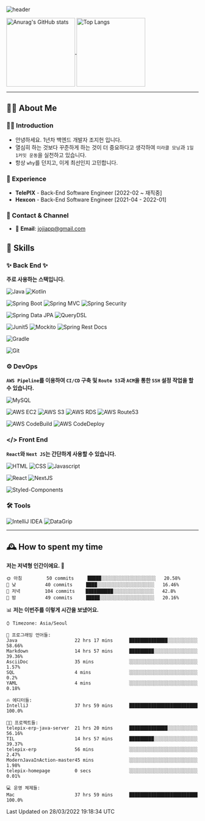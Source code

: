 ![header](https://capsule-render.vercel.app/api?type=transparent&fontColor=6b32af&height=200&text=Java%20Back-End%20Developer&fontSize=60)

<a href="https://github.com/jojiapp/TIL">
  <img height="180" align="center" src="https://github-readme-stats.vercel.app/api?username=jojiapp&show_icons=true&theme=midnight-purple&locale=kr" alt="Anurag's GitHub stats" />
</a>
  <a href="https://github.com/jojiapp/TIL">
  <img height="180" align="center" src="https://github-readme-stats.vercel.app/api/top-langs/?username=jojiapp&theme=midnight-purple&layout=compact&locale=kr" alt="Top Langs" />
</a>

---

## 💁‍♂️ About Me

### 🙇‍♂️ Introduction

- 안녕하세요. 1년차 백엔드 개발자 조지헌 입니다.
- 열심히 하는 것보다 꾸준하게 하는 것이 더 중요하다고 생각하여 `미라클 모닝`과 `1일 1커밋 운동`을 실천하고 있습니다.
- 항상 `why`를 던지고, 이게 최선인지 고민합니다.

### 💼 Experience

- **TelePIX** - Back-End Software Engineer [2022-02 ~ 재직중]
- **Hexcon** - Back-End Software Engineer [2021-04 - 2022-01]

### 🤝 Contact & Channel

- 📧 **Email**: jojiapp@gmail.com

## 🔨 Skills

### ✨ Back End ✨

**주로 사용하는 스택입니다.**

![Java](https://img.shields.io/badge/-Java-007396?logo=java&logoColor=white)
![Kotlin](https://img.shields.io/badge/-Kotlin-7F52FF?logo=kotlin&logoColor=white)

![Spring Boot](https://img.shields.io/badge/-Spring%20Boot-6DB33F?logo=spring%20boot&logoColor=white)
![Spring MVC](https://img.shields.io/badge/-Spring%20MVC-6DB33F)
![Spring Security](https://img.shields.io/badge/-Spring%20Security-6DB33F?logo=spring%20security&logoColor=white)

![Spring Data JPA](https://img.shields.io/badge/-Spring%20Data%20JPA-6DB33F?)
![QueryDSL](https://img.shields.io/badge/-QueryDSL-3E4348)

![Junit5](https://img.shields.io/badge/-Junit5-25A162?logo=junit5&logoColor=white)
![Mockito](https://img.shields.io/badge/-Mockito-25A162?)
![Spring Rest Docs](https://img.shields.io/badge/-Spring%20Rest%20Docs-6DB33F)

![Gradle](https://img.shields.io/badge/-Gradle-02303A?logo=gradle&logoColor=white)

![Git](https://img.shields.io/badge/-Git-F05032?logo=git&logoColor=white)

### ⚙️ DevOps

**`AWS Pipeline`를 이용하여 `CI/CD` 구축 및 `Route 53`과 `ACM`을 통한 `SSH` 설정 작업을 할 수 있습니다.**

![MySQL](https://img.shields.io/badge/-MySQL-4479A1?logo=mysql&logoColor=white)

![AWS EC2](https://img.shields.io/badge/-AWS%20EC2-FF9900)
![AWS S3](https://img.shields.io/badge/-AWS%20S3-569A31?logo=Amazon%20S3&logoColor=white)
![AWS RDS](https://img.shields.io/badge/-AWS%20RDS-4053D6)
![AWS Route53](https://img.shields.io/badge/-AWS%20Route53-FF9900)

![AWS CodeBuild](https://img.shields.io/badge/-AWS%20CoddBuild-6DB33F)
![AWS CodeDeploy](https://img.shields.io/badge/-AWS%20CoddDeploy-6DB33F?&)

### </> Front End

**`React`와 `Next JS`는 간단하게 사용할 수 있습니다.**

![HTML](https://img.shields.io/badge/-HTML-E34F26?logo=html5&logoColor=white)
![CSS](https://img.shields.io/badge/-CSS-1572B6?logo=css3&logoColor=white)
![Javascript](https://img.shields.io/badge/-Javascript-F7DF1E?logo=javascript&logoColor=white)

![React](https://img.shields.io/badge/-React-61DAFB?logo=react&logoColor=white)
![NextJS](https://img.shields.io/badge/-NextJS-000000?logo=next.js&logoColor=white)

![Styled-Components](https://img.shields.io/badge/Styled%20Components-DB7093?logo=styledComponents&logoColor=white)

### 🛠 Tools

![IntelliJ IDEA](https://img.shields.io/badge/-IntelliJ%20IDEA-FF0000?logo=intellij%20idea&logoColor=white)
![DataGrip](https://img.shields.io/badge/-DataGrip-512BD4?logo=datagrip&logoColor=white)

---

## 🕰 How to spent my time
<!--START_SECTION:waka-->
**저는 저녁형 인간이에요. 🦉** 

```text
🌞 아침         50 commits     █████░░░░░░░░░░░░░░░░░░░░   20.58% 
🌆 낮　         40 commits     ████░░░░░░░░░░░░░░░░░░░░░   16.46% 
🌃 저녁         104 commits    ██████████░░░░░░░░░░░░░░░   42.8% 
🌙 밤　         49 commits     █████░░░░░░░░░░░░░░░░░░░░   20.16%

```


📊 **저는 이번주를 이렇게 시간을 보냈어요.** 

```text
⌚︎ Timezone: Asia/Seoul

💬 프로그래밍 언어들: 
Java                     22 hrs 17 mins      ██████████████░░░░░░░░░░░   58.66% 
Markdown                 14 hrs 57 mins      █████████░░░░░░░░░░░░░░░░   39.36% 
AsciiDoc                 35 mins             ░░░░░░░░░░░░░░░░░░░░░░░░░   1.57% 
SQL                      4 mins              ░░░░░░░░░░░░░░░░░░░░░░░░░   0.2% 
YAML                     4 mins              ░░░░░░░░░░░░░░░░░░░░░░░░░   0.18%

🔥 에디터들: 
IntelliJ                 37 hrs 59 mins      █████████████████████████   100.0%

🐱‍💻 프로젝트들: 
telepix-erp-java-server  21 hrs 20 mins      ██████████████░░░░░░░░░░░   56.16% 
TIL                      14 hrs 57 mins      █████████░░░░░░░░░░░░░░░░   39.37% 
telepix-erp              56 mins             ░░░░░░░░░░░░░░░░░░░░░░░░░   2.47% 
ModernJavaInAction-master45 mins             ░░░░░░░░░░░░░░░░░░░░░░░░░   1.98% 
telepix-homepage         0 secs              ░░░░░░░░░░░░░░░░░░░░░░░░░   0.01%

💻 운영 체제들: 
Mac                      37 hrs 59 mins      █████████████████████████   100.0%

```


 Last Updated on 28/03/2022 19:18:34 UTC
<!--END_SECTION:waka-->
